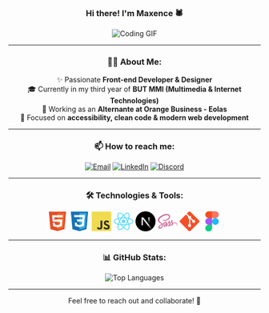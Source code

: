 <div align="center">

### Hi there! I'm Maxence 🕷️

<p>
  <img src="https://media3.giphy.com/media/v1.Y2lkPTc5MGI3NjExbDRzaHY1NzI2enppNWl5cTd1Y2VpN2VhZ241djdqdjFhdTV3bmliZyZlcD12MV9pbnRlcm5hbF9naWZfYnlfaWQmY3Q9Zw/8zYunr3Hg8XPq/giphy.gif" alt="Coding GIF" width="500"/>
</p>

---

### 👨‍💻 About Me:
<p>
✨ Passionate <b>Front-end Developer & Designer</b><br>
🎓 Currently in my third year of <b>BUT MMI (Multimedia & Internet Technologies)</b><br>
💼 Working as an <b>Alternante at Orange Business - Eolas</b><br>
💪 Focused on <b>accessibility, clean code & modern web development</b><br>
</p>

---

### 📫 How to reach me:
<p>
  <a href="mailto:maxencelger@gmail.com"><img src="https://img.shields.io/badge/Email-D14836?style=for-the-badge&logo=gmail&logoColor=white" alt="Email"></a>
  <a href="https://www.linkedin.com/in/maxencebadin-l%C3%A9ger/" target="_blank"><img src="https://img.shields.io/badge/LinkedIn-0A66C2?style=for-the-badge&logo=linkedin&logoColor=white" alt="LinkedIn"></a>
  <a href="https://discord.gg/9kEsDNGs" target="_blank"><img src="https://img.shields.io/badge/Discord-5865F2?style=for-the-badge&logo=discord&logoColor=white" alt="Discord"></a>
</p>

---

### 🛠️ Technologies & Tools:
<p>
  <img src="https://raw.githubusercontent.com/devicons/devicon/master/icons/html5/html5-original.svg" alt="HTML5" width="40" height="40"/>
  <img src="https://raw.githubusercontent.com/devicons/devicon/master/icons/css3/css3-original.svg" alt="CSS3" width="40" height="40"/>
  <img src="https://raw.githubusercontent.com/devicons/devicon/master/icons/javascript/javascript-original.svg" alt="JavaScript" width="40" height="40"/>
  <img src="https://raw.githubusercontent.com/devicons/devicon/master/icons/react/react-original.svg" alt="React" width="40" height="40"/>
  <img src="https://raw.githubusercontent.com/devicons/devicon/master/icons/nextjs/nextjs-original.svg" alt="Next.js" width="40" height="40"/>
  <img src="https://raw.githubusercontent.com/devicons/devicon/master/icons/sass/sass-original.svg" alt="SASS" width="40" height="40"/>
  <img src="https://raw.githubusercontent.com/devicons/devicon/master/icons/git/git-original.svg" alt="Git" width="40" height="40"/>
  <img src="https://raw.githubusercontent.com/devicons/devicon/master/icons/figma/figma-original.svg" alt="Figma" width="40" height="40"/>
</p>

---

### 📊 GitHub Stats:
<p>
  <img src="https://github-readme-stats.vercel.app/api/top-langs?username=mahkalix&show_icons=true&locale=en&layout=compact&theme=radical" alt="Top Languages"/>
</p>

---

Feel free to reach out and collaborate! 🚀

</div>

